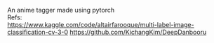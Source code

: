 An anime tagger made using pytorch  
Refs:  
https://www.kaggle.com/code/altairfarooque/multi-label-image-classification-cv-3-0
https://github.com/KichangKim/DeepDanbooru
